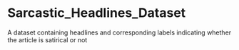 # Sarcastic_Headlines_Dataset
A dataset containing headlines and corresponding labels indicating whether the article is satirical or not
